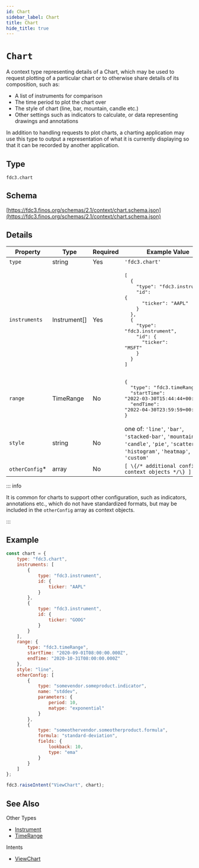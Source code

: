 ```yaml
---
id: Chart
sidebar_label: Chart
title: Chart
hide_title: true
---
```

# `Chart`

A context type representing details of a Chart, which may be used to request plotting of a particular chart or to otherwise share details of its composition, such as:

- A list of instruments for comparison
- The time period to plot the chart over
- The style of chart (line, bar, mountain, candle etc.)
- Other settings such as indicators to calculate, or data representing drawings and annotations

In addition to handling requests to plot charts, a charting application may use this type to output a representation of what it is currently displaying so that it can be recorded by another application.

## Type

`fdc3.chart`

## Schema

[https://fdc3.finos.org/schemas/2.1/context/chart.schema.json](https://fdc3.finos.org/schemas/2.1/context/chart.schema.json)

## Details

| Property         | Type            | Required | Example Value        |
|------------------|-----------------|----------|----------------------|
| `type`           | string          | Yes      | `'fdc3.chart'`     |
| `instruments`    | Instrument[]  | Yes      | <pre>[<br/>&emsp;&emsp;\{<br/>&emsp;&emsp;&emsp;&emsp;"type": "fdc3.instrument",<br/>&emsp;&emsp;&emsp;&emsp;"id": \{<br/>&emsp;&emsp;&emsp;&emsp;&emsp;&emsp;"ticker": "AAPL"<br/>&emsp;&emsp;&emsp;&emsp;\}<br/>&emsp;&emsp;\},<br/>&emsp;&emsp;\{<br/>&emsp;&emsp;&emsp;&emsp;"type": "fdc3.instrument",<br/>&emsp;&emsp;&emsp;&emsp;"id": \{<br/>&emsp;&emsp;&emsp;&emsp;&emsp;&emsp;"ticker": "MSFT"<br/>&emsp;&emsp;&emsp;&emsp;\}<br/>&emsp;&emsp;\}<br/>]</pre> |
| `range` | TimeRange  | No       | <pre>\{<br/>&emsp;&emsp;"type": "fdc3.timeRange",<br/>&emsp;&emsp;"startTime": "2022-03-30T15:44:44+00:00",<br/>&emsp;&emsp;"endTime": "2022-04-30T23:59:59+00:00"<br/>\}</pre>            |
| `style`    | string  | No       | one of: `'line'`, `'bar'`, `'stacked-bar'`, `'mountain'`, `'candle'`, `'pie'`, `'scatter'`, `'histogram'`, `'heatmap'`, `'custom'`      |
| `otherConfig`* | array  | No |  `[ \{/* additional config context objects */\} ]`  |

::: info

It is common for charts to support other configuration, such as indicators, annotations etc., which do not have standardized formats, but may be included in the `otherConfig` array as context objects.

:::

## Example

```js
const chart = {
    type: "fdc3.chart",
    instruments: [
        {
            type: "fdc3.instrument",
            id: {
                ticker: "AAPL"
            }
        },
        {
            type: "fdc3.instrument",
            id: {
                ticker: "GOOG"
            }
        }
    ],
    range: {
        type: "fdc3.timeRange",
        startTime: "2020-09-01T08:00:00.000Z",
        endTime: "2020-10-31T08:00:00.000Z"
    },
    style: "line",
    otherConfig: [
        {
            type: "somevendor.someproduct.indicator",
            name: "stddev",
            parameters: {
                period: 10,
                matype: "exponential"
            }
        },
        {
            type: "someothervendor.someotherproduct.formula",
            formula: "standard-deviation",
            fields: {
                lookback: 10,
                type: "ema"
            }
        }
    ]
};

fdc3.raiseIntent("ViewChart", chart);
```

## See Also

Other Types

- [Instrument](Instrument)
- [TimeRange](TimeRange)

Intents

- [ViewChart](../../intents/ref/ViewChart)
